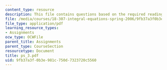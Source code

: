```yaml
---
content_type: resource
description: This file contains questions based on the required reading for the course.
file: /media/courses/18-307-integral-equations-spring-2006/9fb37a3f0b3e981c750d7323720c5560_ps_3.pdf
file_type: application/pdf
learning_resource_types:
- Assignments
ocw_type: OCWFile
parent_title: Assignments
parent_type: CourseSection
resourcetype: Document
title: ps_3.pdf
uid: 9fb37a3f-0b3e-981c-750d-7323720c5560
---
```

